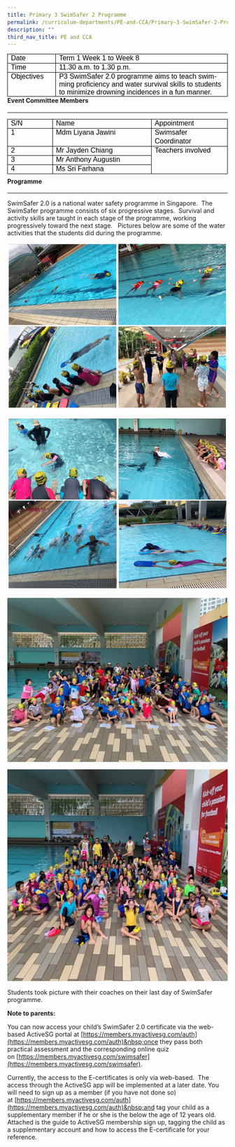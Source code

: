 ```yaml
---
title: Primary 3 SwimSafer 2 Programme
permalink: /curriculum-departments/PE-and-CCA/Primary-3-SwimSafer-2-Programme/
description: ""
third_nav_title: PE and CCA
---
```

<table style="margin: 0px; outline: 0px; padding: 0px; border-collapse: collapse; max-width: 100%; width: 468.15pt; border: none;" width="0" align="left" cellpadding="0" cellspacing="0" border="1" class="MsoNormalTable"><tbody style="margin: 0px; outline: 0px; padding: 0px;"><tr style="margin: 0px; outline: 0px; padding: 0px;"><td style="margin: 0px; outline: 0px; padding: 0in 5.4pt; width: 78.3pt; border: 1pt solid windowtext;" valign="top" width="104"><p style="margin: 0px; outline: 0px; padding: 0px; line-height: 20px !important; color: rgb(0, 0, 0); font-family: Helvetica; font-size: 13px;" class="MsoNormal"><span style="margin: 0px; outline: 0px; padding: 0px; font-size: 12pt; line-height: 18.4px; font-family: Arial, sans-serif;" lang="EN-SG">Date</span></p></td><td style="margin: 0px; outline: 0px; padding: 0in 5.4pt; width: 389.85pt; border-top: 1pt solid windowtext; border-right: 1pt solid windowtext; border-bottom: 1pt solid windowtext; border-image: initial; border-left: none;" valign="top" width="520"><p style="margin: 0px; outline: 0px; padding: 0px; line-height: 20px !important; color: rgb(0, 0, 0); font-family: Helvetica; font-size: 13px;" class="MsoNormal"><span style="margin: 0px; outline: 0px; padding: 0px; font-size: 12pt; line-height: 18.4px; font-family: Arial, sans-serif;" lang="EN-SG">Term 1 Week 1 to Week 8</span></p></td></tr><tr style="margin: 0px; outline: 0px; padding: 0px;"><td style="margin: 0px; outline: 0px; padding: 0in 5.4pt; width: 78.3pt; border-right: 1pt solid windowtext; border-bottom: 1pt solid windowtext; border-left: 1pt solid windowtext; border-image: initial; border-top: none;" valign="top" width="104"><p style="margin: 0px; outline: 0px; padding: 0px; line-height: 20px !important; color: rgb(0, 0, 0); font-family: Helvetica; font-size: 13px;" class="MsoNormal"><span style="margin: 0px; outline: 0px; padding: 0px; font-size: 12pt; line-height: 18.4px; font-family: Arial, sans-serif;" lang="EN-SG">Time</span></p></td><td style="margin: 0px; outline: 0px; padding: 0in 5.4pt; width: 389.85pt; border-top: none; border-left: none; border-bottom: 1pt solid windowtext; border-right: 1pt solid windowtext;" valign="top" width="520"><p style="margin: 0px; outline: 0px; padding: 0px; line-height: 20px !important; color: rgb(0, 0, 0); font-family: Helvetica; font-size: 13px;" class="MsoNormal"><span style="margin: 0px; outline: 0px; padding: 0px; font-size: 12pt; line-height: 18.4px; font-family: Arial, sans-serif;" lang="EN-SG">11.30 a.m. to 1.30 p.m.</span></p></td></tr><tr style="margin: 0px; outline: 0px; padding: 0px;"><td style="margin: 0px; outline: 0px; padding: 0in 5.4pt; width: 78.3pt; border-right: 1pt solid windowtext; border-bottom: 1pt solid windowtext; border-left: 1pt solid windowtext; border-image: initial; border-top: none;" valign="top" width="104"><p style="margin: 0px; outline: 0px; padding: 0px; line-height: 20px !important; color: rgb(0, 0, 0); font-family: Helvetica; font-size: 13px;" class="MsoNormal"><span style="margin: 0px; outline: 0px; padding: 0px; font-size: 12pt; line-height: 18.4px; font-family: Arial, sans-serif;" lang="EN-SG">Objectives</span></p></td><td style="margin: 0px; outline: 0px; padding: 0in 5.4pt; width: 389.85pt; border-top: none; border-left: none; border-bottom: 1pt solid windowtext; border-right: 1pt solid windowtext;" valign="top" width="520"><p style="margin: 0px 0px 0.0001pt; outline: 0px; padding: 0px; line-height: normal; color: rgb(0, 0, 0); font-family: Helvetica; font-size: 13px;" class="MsoNormal"><span style="margin: 0px; outline: 0px; padding: 0px; font-size: 12pt; font-family: Arial, sans-serif;" lang="EN-SG">P3 SwimSafer 2.0 programme aims to teach swimming proficiency and water survival skills to students to minimize drowning incidences in a fun manner.</span></p></td></tr></tbody></table>

  
  
  
  
  

#### Event Committee Members
-----------------------

  

<table style="margin: 0px; outline: 0px; padding: 0px; border-collapse: collapse; max-width: 100%; border: none; width: 601px; height: 134px;" align="left" cellpadding="0" cellspacing="0" border="1" class="MsoNormalTable"><tbody style="margin: 0px; outline: 0px; padding: 0px;"><tr style="margin: 0px; outline: 0px; padding: 0px; height: 13.5pt;"><td style="margin: 0px; outline: 0px; padding: 0in 5.4pt; width: 119px; border: 1pt solid windowtext; height: 13.5pt;" valign="top" width="65"><p style="margin: 0px; outline: 0px; padding: 0px; line-height: 20px !important; color: rgb(0, 0, 0); font-family: Helvetica; font-size: 13px;" class="MsoNormal"><span style="margin: 0px; outline: 0px; padding: 0px; font-size: 12pt; line-height: 18.4px; font-family: Arial, sans-serif;" lang="EN-SG">S/N</span></p></td><td style="margin: 0px; outline: 0px; padding: 0in 5.4pt; width: 287px; border-top: 1pt solid windowtext; border-right: 1pt solid windowtext; border-bottom: 1pt solid windowtext; border-image: initial; border-left: none; height: 13.5pt;" valign="top" width="180"><p style="margin: 0px; outline: 0px; padding: 0px; line-height: 20px !important; color: rgb(0, 0, 0); font-family: Helvetica; font-size: 13px;" class="MsoNormal"><span style="margin: 0px; outline: 0px; padding: 0px; font-size: 12pt; line-height: 18.4px; font-family: Arial, sans-serif;" lang="EN-SG">Name</span></p></td><td style="margin: 0px; outline: 0px; padding: 0in 5.4pt; width: 194px; border-top: 1pt solid windowtext; border-right: 1pt solid windowtext; border-bottom: 1pt solid windowtext; border-image: initial; border-left: none; height: 13.5pt;" valign="top" width="130"><p style="margin: 0px; outline: 0px; padding: 0px; line-height: 20px !important; color: rgb(0, 0, 0); font-family: Helvetica; font-size: 13px;" class="MsoNormal"><span style="margin: 0px; outline: 0px; padding: 0px; font-size: 12pt; line-height: 18.4px; font-family: Arial, sans-serif;" lang="EN-SG">Appointment</span></p></td></tr><tr style="margin: 0px; outline: 0px; padding: 0px; height: 3.5pt;"><td style="margin: 0px; outline: 0px; padding: 0in 5.4pt; width: 49.1pt; border-right: 1pt solid windowtext; border-bottom: 1pt solid windowtext; border-left: 1pt solid windowtext; border-image: initial; border-top: none; height: 3.5pt;" valign="top" width="65"><p style="margin: 0px; outline: 0px; padding: 0px; line-height: 20px !important; color: rgb(0, 0, 0); font-family: Helvetica; font-size: 13px;" class="MsoNormal"><span style="margin: 0px; outline: 0px; padding: 0px; font-size: 12pt; line-height: 18.4px; font-family: Arial, sans-serif;" lang="EN-SG">1</span></p></td><td style="margin: 0px; outline: 0px; padding: 0in 5.4pt; width: 134.7pt; border-top: none; border-left: none; border-bottom: 1pt solid windowtext; border-right: 1pt solid windowtext; height: 3.5pt;" valign="top" width="180"><p style="margin: 0px; outline: 0px; padding: 0px; line-height: 20px !important; color: rgb(0, 0, 0); font-family: Helvetica; font-size: 13px;" class="MsoNormal"><span style="margin: 0px; outline: 0px; padding: 0px; font-size: 12pt; line-height: 18.4px; font-family: Arial, sans-serif;" lang="EN-SG">Mdm Liyana Jawini</span></p></td><td style="margin: 0px; outline: 0px; padding: 0in 5.4pt; width: 85.05pt; border-top: none; border-left: none; border-bottom: 1pt solid windowtext; border-right: 1pt solid windowtext; height: 3.5pt;" valign="top" width="130"><p style="margin: 0px; outline: 0px; padding: 0px; line-height: 20px !important; color: rgb(0, 0, 0); font-family: Helvetica; font-size: 13px;" class="MsoNormal"><span style="margin: 0px; outline: 0px; padding: 0px; font-size: 12pt; line-height: 18.4px; font-family: Arial, sans-serif;" lang="EN-SG">Swimsafer Coordinator</span></p></td></tr><tr style="margin: 0px; outline: 0px; padding: 0px;"><td style="margin: 0px; outline: 0px; padding: 0in 5.4pt; width: 49.1pt; border-right: 1pt solid windowtext; border-bottom: 1pt solid windowtext; border-left: 1pt solid windowtext; border-image: initial; border-top: none;" valign="top" width="65"><p style="margin: 0px; outline: 0px; padding: 0px; line-height: 20px !important; color: rgb(0, 0, 0); font-family: Helvetica; font-size: 13px;" class="MsoNormal"><span style="margin: 0px; outline: 0px; padding: 0px; font-size: 12pt; line-height: 18.4px; font-family: Arial, sans-serif;" lang="EN-SG">2</span></p></td><td style="margin: 0px; outline: 0px; padding: 0in 5.4pt; width: 134.7pt; border-top: none; border-left: none; border-bottom: 1pt solid windowtext; border-right: 1pt solid windowtext;" valign="top" width="180"><p style="margin: 0px; outline: 0px; padding: 0px; line-height: 20px !important; color: rgb(0, 0, 0); font-family: Helvetica; font-size: 13px;" class="MsoNormal"><span style="margin: 0px; outline: 0px; padding: 0px; font-size: 12pt; line-height: 18.4px; font-family: Arial, sans-serif;" lang="EN-SG">Mr Jayden Chiang</span></p></td><td style="margin: 0px; outline: 0px; padding: 0in 5.4pt; width: 85.05pt; border-top: none; border-left: none; border-bottom: 1pt solid windowtext; border-right: 1pt solid windowtext;" valign="top" rowspan="3" width="130"><p style="margin: 0px; outline: 0px; padding: 0px; line-height: 20px !important; color: rgb(0, 0, 0); font-family: Helvetica; font-size: 13px;" class="MsoNormal"><span style="margin: 0px; outline: 0px; padding: 0px; font-size: 12pt; line-height: 18.4px; font-family: Arial, sans-serif;" lang="EN-SG">Teachers involved</span></p></td></tr><tr style="margin: 0px; outline: 0px; padding: 0px;"><td style="margin: 0px; outline: 0px; padding: 0in 5.4pt; width: 49.1pt; border-right: 1pt solid windowtext; border-bottom: 1pt solid windowtext; border-left: 1pt solid windowtext; border-image: initial; border-top: none;" valign="top" width="65"><p style="margin: 0px; outline: 0px; padding: 0px; line-height: 20px !important; color: rgb(0, 0, 0); font-family: Helvetica; font-size: 13px;" class="MsoNormal"><span style="margin: 0px; outline: 0px; padding: 0px; font-size: 12pt; line-height: 18.4px; font-family: Arial, sans-serif;" lang="EN-SG">3</span></p></td><td style="margin: 0px; outline: 0px; padding: 0in 5.4pt; width: 134.7pt; border-top: none; border-left: none; border-bottom: 1pt solid windowtext; border-right: 1pt solid windowtext;" valign="top" width="180"><p style="margin: 0px; outline: 0px; padding: 0px; line-height: 20px !important; color: rgb(0, 0, 0); font-family: Helvetica; font-size: 13px;" class="MsoNormal"><span style="margin: 0px; outline: 0px; padding: 0px; font-size: 12pt; line-height: 18.4px; font-family: Arial, sans-serif;" lang="EN-SG">Mr Anthony Augustin</span></p></td></tr><tr style="margin: 0px; outline: 0px; padding: 0px;"><td style="margin: 0px; outline: 0px; padding: 0in 5.4pt; width: 49.1pt; border-right: 1pt solid windowtext; border-bottom: 1pt solid windowtext; border-left: 1pt solid windowtext; border-image: initial; border-top: none;" valign="top" width="65"><p style="margin: 0px; outline: 0px; padding: 0px; line-height: 20px !important; color: rgb(0, 0, 0); font-family: Helvetica; font-size: 13px;" class="MsoNormal"><span style="margin: 0px; outline: 0px; padding: 0px; font-size: 12pt; line-height: 18.4px; font-family: Arial, sans-serif;" lang="EN-SG">4</span></p></td><td style="margin: 0px; outline: 0px; padding: 0in 5.4pt; width: 134.7pt; border-top: none; border-left: none; border-bottom: 1pt solid windowtext; border-right: 1pt solid windowtext;" valign="top" width="180"><p style="margin: 0px; outline: 0px; padding: 0px; line-height: 20px !important; color: rgb(0, 0, 0); font-family: Helvetica; font-size: 13px;" class="MsoNormal"><span style="margin: 0px; outline: 0px; padding: 0px; font-size: 12pt; line-height: 18.4px; font-family: Arial, sans-serif;" lang="EN-SG">Ms Sri Farhana</span></p></td></tr></tbody></table>

  
  
  
  
  
  
  

#### Programme
---------

  

SwimSafer 2.0 is a national water safety programme in Singapore.&nbsp; The SwimSafer programme consists of six progressive stages.&nbsp; Survival and activity skills are taught in each stage of the programme, working progressively toward the next stage.&nbsp;&nbsp; Pictures below are some of the water activities that the students did during the programme.  
 
 ![](/images/Curriculum/PE%20and%20CCA/photo6183895678468600758.jpg)

![](/images/Curriculum/PE%20and%20CCA/photo6183895678468600754.jpg)  

![](/images/Curriculum/PE%20and%20CCA/photo6183895678468600753.jpg)  

![](/images/Curriculum/PE%20and%20CCA/photo6183895678468600750.jpg)


Students took picture with their coaches on their last day of SwimSafer programme.

  
**Note to parents:**  
  
You can now access your child’s SwimSafer 2.0 certificate via the web-based ActiveSG portal at&nbsp;[https://members.myactivesg.com/auth](https://members.myactivesg.com/auth)&nbsp;once they pass both practical assessment and the corresponding online quiz on&nbsp;[https://members.myactivesg.com/swimsafer](https://members.myactivesg.com/swimsafer).&nbsp;  
  
Currently, the access to the E-certificates is only via web-based.&nbsp; The access through the ActiveSG app will be implemented at a later date. You will need to sign up as a member (if you have not done so) at&nbsp;[https://members.myactivesg.com/auth](https://members.myactivesg.com/auth)&nbsp;and tag your child as a supplementary member if he or she is the below the age of 12 years old.&nbsp; Attached is the guide to ActiveSG membership sign up, tagging the child as a supplementary account and how to access the E-certificate for your reference.